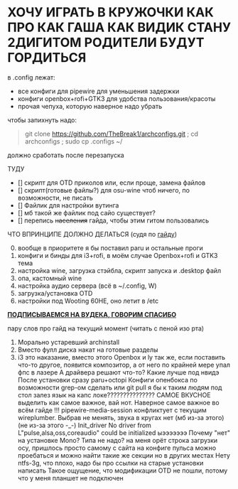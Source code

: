 # **ХОЧУ ИГРАТЬ В КРУЖОЧКИ КАК ПРО КАК ГАША КАК ВИДИК СТАНУ 2ДИГИТОМ РОДИТЕЛИ БУДУТ ГОРДИТЬСЯ**

в .config лежат:
- все конфиги для pipewire для уменьшения задержки
- конфиги openbox+rofi+GTK3 для удобства пользования/красоты
- прочая чепуха, которую наверное надо убрать

чтобы запихнуть надо:
> git clone https://github.com/TheBreak1/archconfigs.git ; cd archconfigs ; sudo cp .configs ~/

должно сработать после перезапуска

ТУДУ
- [] скрипт для OTD приколов или, если проще, замена файлов
- [] скрипт(готовые файлы?) для osu-wine чтоб ничего, по возможности, не писать
- [] Файлик для настройки вутинга
- [] мб такой же файлик под сайо существует?
- [] перепись ~~населения~~ гайда, чтобы этим гитом пользовались

ЧТО ВПРИНЦИПЕ ДОЛЖНО ДЕЛАТЬСЯ (судя по [гайду](https://telegra.ph/osu-low-latency-guide-02-03))

0. вообще в приоритете я бы поставил paru и остальные проги
1.  конфиги и бинды для i3+rofi, в моём случае Openbox+rofi и GTK3 тема
2.  настройка wine, загрузка стэйбла, скрипт запуска и .desktop файл
3.  опа, кастомный wine
4.  настройка аудио сервера (всё в ~/.config, W)
5.  загрузка/установка OTD
6.  настройки под Wooting 60HE, оно летит в /etc

[**ПОДПИСЫВАЕМСЯ НА ВУДЕКА, ГОВОРИМ СПАСИБО**](https://t.me/vudekosu)

пару слов про гайд на текущий момент (читать с пеной изо рта)
1. Морально устаревший archinstall
5. Вместо фулл диска накат на готовые разделы
12. i3 это наказание, вместо этого Openbox и ly
так же, если поставить что-то другое, появится композитор, а от него по крайней мере упал фпс в лазере
А драйвера решают что-то? Какие лучше под нвидэ
После установки сразу paru+octopi
Конфиги опенбокса по возможности grep-ом сделать или git pull я бы к таким людям под стол залез
язык на капс локе???????????????
САМОЕ ВКУСНОЕ выделить как самое важное, вай нот. Наверное самое важное во всём гайде
!!! pipewire-media-session конфликтует с текущим wireplumber. Выбрав не менять, звука в кругах нет (мб из-за этого)(не из-за этого -_-)
Init_driver No driver from L"pulse,alsa,oss,coreaudio" could be initialized
ыэээээээ
Почему "нет" на установке Mono? Типа не надо?
на меня орёт строка загрузки осу, пришлось просто самому с сайта
на конфиге пульса можно проебаться и можно найти такие же секции но в других местах
Нету ntfs-3g, что плохо, надо бы про ссылки на старые установки написать
Такое ощущение, что модификации OTD не пошли, потому что у меня планшет не подключен
